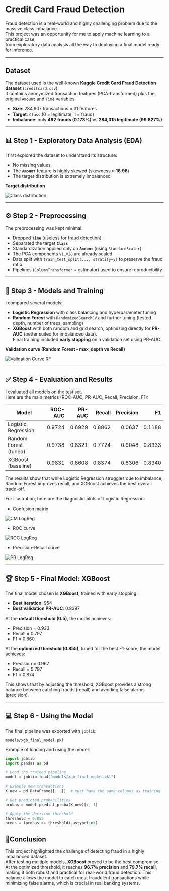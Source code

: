 # Credit Card Fraud Detection

Fraud detection is a real-world and highly challenging problem due to the massive class imbalance.  
This project was an opportunity for me to apply machine learning to a practical case,  
from exploratory data analysis all the way to deploying a final model ready for inference.

---

## Dataset

The dataset used is the well-known **Kaggle Credit Card Fraud Detection dataset** (`creditcard.csv`).  
It contains anonymized transaction features (PCA-transformed) plus the original `Amount` and `Time` variables.

- **Size**: 284,807 transactions × 31 features  
- **Target**: `Class` (0 = legitimate, 1 = fraud)  
- **Imbalance**: only **492 frauds (0.173%)** vs **284,315 legitimate (99.827%)**

---

## 📊 Step 1 - Exploratory Data Analysis (EDA)

I first explored the dataset to understand its structure:

- No missing values  
- The **`Amount`** feature is highly skewed (skewness ≈ **16.98**)  
- The target distribution is extremely imbalanced  

**Target distribution**

![Class distribution](images/class_distribution.png)

---

## ⚙️ Step 2 - Preprocessing

The preprocessing was kept minimal:

- Dropped **`Time`** (useless for fraud detection)  
- Separated the target **`Class`**  
- Standardization applied only on **`Amount`** (using `StandardScaler`)  
- The PCA components `V1…V28` are already scaled  
- Data split with `train_test_split(..., stratify=y)` to preserve the fraud ratio  
- Pipelines (`ColumnTransformer` + estimator) used to ensure reproducibility

---

## 🤖 Step 3 - Models and Training

I compared several models:

- **Logistic Regression** with class balancing and hyperparameter tuning  
- **Random Forest** with `RandomizedSearchCV` and further tuning (tested depth, number of trees, sampling)  
- **XGBoost** with both random and grid search, optimizing directly for **PR-AUC** (better suited for imbalanced data).  
  Final training included **early stopping** on a validation set using PR-AUC.

**Validation curve (Random Forest - max_depth vs Recall)**

![Validation Curve RF](images/validation_curve_rf.png)

---

## ✅ Step 4 - Evaluation and Results

I evaluated all models on the test set.  
Here are the main metrics (ROC-AUC, PR-AUC, Recall, Precision, F1):

| Model | ROC-AUC | PR-AUC | Recall | Precision | F1 |
|---|---:|---:|---:|---:|---:|
| Logistic Regression | 0.9724 | 0.6929 | 0.8862 | 0.0637 | 0.1188 |
| Random Forest (tuned) | 0.9738 | 0.8321 | 0.7724 | 0.9048 | 0.8333 |
| XGBoost (baseline) | 0.9831 | 0.8608 | 0.8374 | 0.8306 | 0.8340 |

The results show that while Logistic Regression struggles due to imbalance, Random Forest improves recall, and XGBoost achieves the best overall trade-off.

For illustration, here are the diagnostic plots of Logistic Regression:

- Confusion matrix  

![CM LogReg](images/confusion_matrix_logreg.png)

- ROC curve  

![ROC LogReg](images/roc_curve_logreg.png)

- Precision–Recall curve  

![PR LogReg](images/pr_curve_logreg.png)

---

## 🏆 Step 5 - Final Model: XGBoost

The final model chosen is **XGBoost**, trained with early stopping:

- **Best iteration**: 954  
- **Best validation PR-AUC**: 0.8397  

At the **default threshold (0.5)**, the model achieves:  
- Precision = 0.933  
- Recall = 0.797  
- F1 = 0.860  

At the **optimized threshold (0.855)**, tuned for the best F1-score, the model achieves:  
- Precision = 0.967  
- Recall = 0.797  
- F1 = 0.874  

This shows that by adjusting the threshold, XGBoost provides a strong balance between catching frauds (recall) and avoiding false alarms (precision).

---

## 💻 Step 6 - Using the Model

The final pipeline was exported with `joblib`:

`models/xgb_final_model.pkl`

Example of loading and using the model:

```python
import joblib
import pandas as pd

# Load the trained pipeline
model = joblib.load("models/xgb_final_model.pkl")

# Example new transactions
X_new = pd.DataFrame([...])  # must have the same columns as training

# Get predicted probabilities
probas = model.predict_proba(X_new)[:, 1]

# Apply the decision threshold
threshold = 0.855
preds = (probas >= threshold).astype(int)
```

## 📝Conclusion

This project highlighted the challenge of detecting fraud in a highly imbalanced dataset.  
After testing multiple models, **XGBoost** proved to be the best compromise.  
At the optimized threshold, it reaches **96.7% precision** and **79.7% recall**, making it both robust and practical for real-world fraud detection.
This balance allows the model to catch most fraudulent transactions while minimizing false alarms, which is crucial in real banking systems.